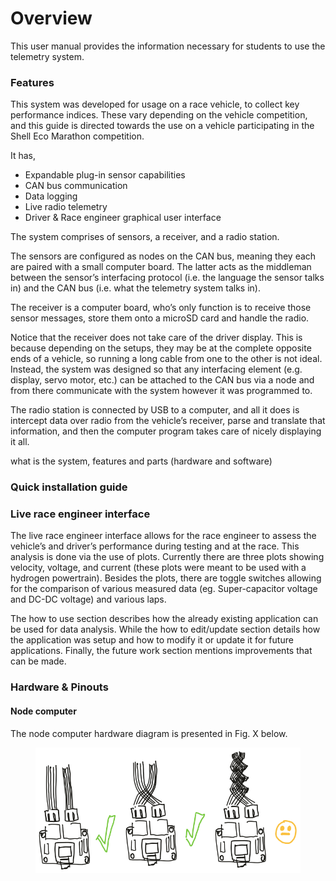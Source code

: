 # Overview

This user manual provides the information necessary for students to use the telemetry system.

### Features

This system was developed for usage on a race vehicle, to collect key performance indices. These vary depending on the vehicle competition, and this guide is directed towards the use on a vehicle participating in the Shell Eco Marathon competition.

It has,

* Expandable plug-in sensor capabilities
* CAN bus communication
* Data logging
* Live radio telemetry
* Driver & Race engineer graphical user interface

The system comprises of sensors, a receiver, and a radio station.

The sensors are configured as nodes on the CAN bus, meaning they each are paired with a small computer board. The latter acts as the middleman between the sensor’s interfacing protocol (i.e. the language the sensor talks in) and the CAN bus (i.e. what the telemetry system talks in).

The receiver is a computer board, who’s only function is to receive those sensor messages, store them onto a microSD card and handle the radio.

Notice that the receiver does not take care of the driver display. This is because depending on the setups, they may be at the complete opposite ends of a vehicle, so running a long cable from one to the other is not ideal. Instead, the system was designed so that any interfacing element (e.g. display, servo motor, etc.) can be attached to the CAN bus via a node and from there communicate with the system however it was programmed to.

The radio station is connected by USB to a computer, and all it does is intercept data over radio from the vehicle’s receiver, parse and translate that information, and then the computer program takes care of nicely displaying it all.

what is the system, features and parts (hardware and software)



### Quick installation guide



### Live race engineer interface

The live race engineer interface allows for the race engineer to assess the vehicle’s and driver’s performance during testing and at the race. This analysis is done via the use of plots. Currently there are three plots showing velocity, voltage, and current (these plots were meant to be used with a hydrogen powertrain). Besides the plots, there are toggle switches allowing for the comparison of various measured data (eg. Super-capacitor voltage and DC-DC voltage) and various laps.

The how to use section describes how the already existing application can be used for data analysis. While the how to edit/update section details how the application was setup and how to modify it or update it for future applications. Finally, the future work section mentions improvements that can be made.



### Hardware & Pinouts

#### Node computer

The node computer hardware diagram is presented in Fig. X below.

<figure><img src=".gitbook/assets/New Drawing 7.svg" alt=""><figcaption></figcaption></figure>

